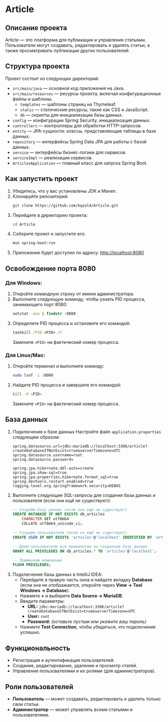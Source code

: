 # Article

## Описание проекта
Article — это платформа для публикации и управления статьями. Пользователи могут создавать, редактировать и удалять статьи, а также просматривать публикации других пользователей.

## Структура проекта
Проект состоит из следующих директорий:

- `src/main/java` — основной код приложения на Java.
- `src/main/resources` — ресурсы проекта, включая конфигурационные файлы и шаблоны.
  - `templates` — шаблоны страниц на Thymeleaf.
  - `static` — статические ресурсы, такие как CSS и JavaScript.
  - `db` — скрипты для инициализации базы данных.
- `config` — конфигурации Spring Security, инициализация данных.
- `controllers` — контроллеры для обработки HTTP-запросов.
- `entity` — JPA-сущности: классы, представляющие таблицы в базе данных.
- `repository` — интерфейсы Spring Data JPA для работы с базой данных.
- `service` — интерфейсы бизнес-логики для сервисов.
- `serviceImpl` — реализации сервисов.
- `ArticlesApplication` — главный класс для запуска Spring Boot.

## Как запустить проект
1. Убедитесь, что у вас установлены JDK и Maven.
2. Клонируйте репозиторий:
    ```bash
    git clone https://github.com/kqzold/Article.git
    ```
3. Перейдите в директорию проекта:
    ```bash
    cd Article
    ```
4. Соберите проект и запустите его:
    ```bash
    mvn spring-boot:run
    ```
5. Приложение будет доступно по адресу:
    [http://localhost:8080](http://localhost:8080)

## Освобождение порта 8080
### Для Windows:
1. Откройте командную строку от имени администратора.
2. Выполните следующую команду, чтобы узнать PID процесса, занимающего порт 8080:
   ```cmd
   netstat -ano | findstr :8080
   ```
3. Определите PID процесса и остановите его командой:
   ```cmd
   taskkill /PID <PID> /F
   ```
   Замените `<PID>` на фактический номер процесса.

### Для Linux/Mac:
1. Откройте терминал и выполните команду:
   ```bash
   sudo lsof -i :8080
   ```
2. Найдите PID процесса и завершите его командой:
   ```bash
   kill -9 <PID>
   ```
   Замените `<PID>` на фактический номер процесса.

## База данных
1. Подключение к базе данных
   Настройте файл `application.properties` следующим образом:
   ```properties
   spring.datasource.url=jdbc:mariadb://localhost:3306/article?createDatabaseIfNotExist=true&serverTimezone=UTC
   spring.datasource.username=root
   spring.datasource.password=

   spring.jpa.hibernate.ddl-auto=create
   spring.jpa.show-sql=true
   spring.jpa.properties.hibernate.format_sql=true
   spring.devtools.restart.enabled=true
   logging.level.org.springframework.security=DEBUG
   ```
2. Выполните следующие SQL-запросы для создания базы данных и пользователя (если они ещё не существуют):
   ```sql
   -- Создаём базу данных (если она ещё не существует)
   CREATE DATABASE IF NOT EXISTS db_articles 
       CHARACTER SET utf8mb4 
       COLLATE utf8mb4_unicode_ci;

   -- Создаём пользователя (если он ещё не существует)
   CREATE USER IF NOT EXISTS 'articles'@'localhost' IDENTIFIED BY 'articles';

   -- Даем пользователю все привилегии на созданную базу данных
   GRANT ALL PRIVILEGES ON db_articles.* TO 'articles'@'localhost';

   -- Применяем изменения
   FLUSH PRIVILEGES;
   ```
3. Подключение базы данных в IntelliJ IDEA:
   - Перейдите в правую часть окна и найдите вкладку **Database** (если она не отображается, откройте через **View -> Tool Windows -> Database**).
   - Нажмите **+** и выберите **Data Source -> MariaDB**.
   - Введите параметры:
     - **URL:** `jdbc:mariadb://localhost:3306/article?createDatabaseIfNotExist=true&serverTimezone=UTC`
     - **User:** `root`
     - **Password:** *(оставьте пустым или укажите ваш пароль)*
   - Нажмите **Test Connection**, чтобы убедиться, что подключение успешно.

## Функциональность
- Регистрация и аутентификация пользователей.
- Создание, редактирование, удаление и просмотр статей.
- Управление пользователями и их ролями (для администраторов).

## Роли пользователей
- **Пользователь** — может создавать, редактировать и удалять только свои статьи.
- **Администратор** — может управлять всеми статьями и пользователями.

